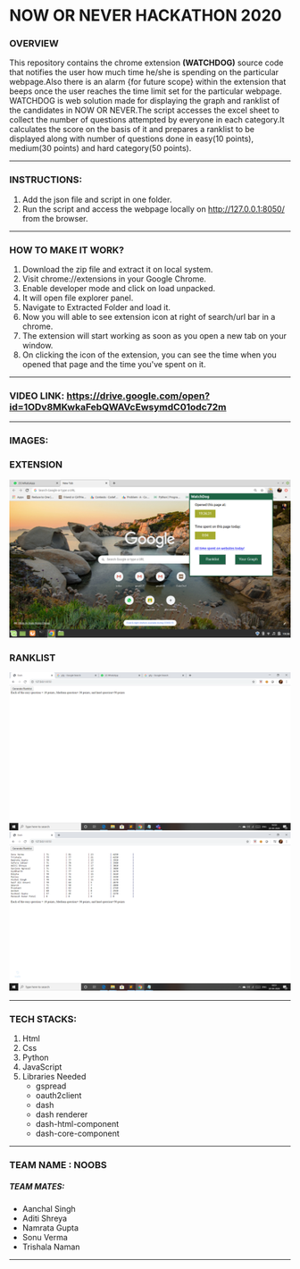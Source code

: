 # NOW OR NEVER HACKATHON 2020

### OVERVIEW

This repository contains the chrome extension <strong>(WATCHDOG)</strong> source code that notifies the user how much time he/she is spending on the particular webpage.Also there is an alarm {for future scope} within the extension that beeps once the user reaches the time limit set for the particular webpage.
WATCHDOG is web solution made for displaying the graph and ranklist of the candidates in NOW OR NEVER.The script accesses the excel sheet to collect the number of questions attempted by everyone in each category.It calculates the score on the basis of it and prepares a ranklist to be displayed along with number of questions done in easy(10 points), medium(30 points) and hard category(50 points).
*** 
### INSTRUCTIONS:
1. Add the json file and script in one folder. 
2. Run the script and access the webpage locally on  http://127.0.0.1:8050/ from the browser.
***
### HOW TO MAKE IT WORK?
1) Download the zip file and extract it on local system.
2) Visit chrome://extensions in your Google Chrome.
3) Enable developer mode and click on load unpacked.
4) It will open file explorer panel.
5) Navigate to Extracted Folder and load it.
6) Now you will able to see extension icon at right of search/url bar in a chrome.
7) The extension will start working as soon as you open a new tab on your window.
8) On clicking the icon of the extension, you can see the time when you opened that page and the time you've spent on it.
***
### VIDEO LINK: https://drive.google.com/open?id=1ODv8MKwkaFebQWAVcEwsymdC01odc72m
***
### IMAGES:
### EXTENSION
![](images/extension.png)
### RANKLIST
![](images/Webpage(1).png)
![](images/Webpage(2).png)
***
### TECH STACKS:
1. Html
2. Css
3. Python
4. JavaScript
5. Libraries Needed
     * gspread 
     * oauth2client
     * dash
     * dash renderer
     * dash-html-component
     * dash-core-component
***
### TEAM NAME : NOOBS
##### TEAM MATES:
* Aanchal Singh
* Aditi Shreya
* Namrata Gupta
* Sonu Verma
* Trishala Naman
***



